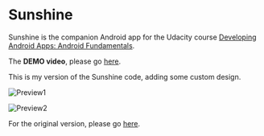 Sunshine
========

Sunshine is the companion Android app for the Udacity course [Developing Android Apps: Android Fundamentals](https://www.udacity.com/course/ud853).

The **DEMO video**, please go [here](https://youtu.be/vGnjMNkPQ8w).  

This is my version of the Sunshine code, adding some custom design.  

![Preview1](https://raw.githubusercontent.com/brettren/Sunshine/master/pic/demo1.png)

![Preview2](https://raw.githubusercontent.com/brettren/Sunshine/master/pic/demo2.png)

For the original version, please go [here](https://github.com/udacity/Sunshine-Version-2).
